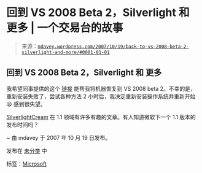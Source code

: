 <!--yml

category: 未分类

日期：2024 年 05 月 18 日 06:06:07

-->

# 回到 VS 2008 Beta 2，Silverlight 和 更多 | 一个交易台的故事

> 来源：[`mdavey.wordpress.com/2007/10/19/back-to-vs-2008-beta-2-silverlight-and-more/#0001-01-01`](https://mdavey.wordpress.com/2007/10/19/back-to-vs-2008-beta-2-silverlight-and-more/#0001-01-01)

## 回到 VS 2008 Beta 2，Silverlight 和 更多

我希望同事提供的这个 [链接](http://blogs.msdn.com/astebner/archive/2007/08/24/4548657.aspx) 能帮我将机器恢复到 VS 2008 beta 2。不幸的是，重新安装失败了，尝试各种方法 2 小时后，我决定重新安装操作系统并重新开始 😦 感到很失望。

[SilverlightCream](http://www.silverlightcream.com/) 在 1.1 领域有许多有趣的文章。有人知道微软下一个 1.1 版本的发布时间吗？

~ 由 mdavey 于 2007 年 10 月 19 日发布。

发布在 [未分类](https://mdavey.wordpress.com/category/uncategorized/) 中

标签：[Microsoft](https://mdavey.wordpress.com/tag/microsoft/)
